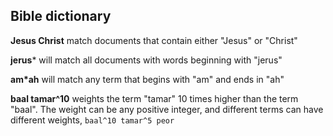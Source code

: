 ## Bible dictionary

  **Jesus Christ** match documents that contain either "Jesus" or "Christ" 
  
  **jerus*** will match all documents with words beginning with "jerus"
  
  **am*ah** will match any term that begins with "am" and ends in "ah"
  
  **baal tamar^10** weights the term "tamar" 10 times higher than the term "baal". The weight can be any positive integer, and different terms can have different weights, `baal^10 tamar^5 peor`